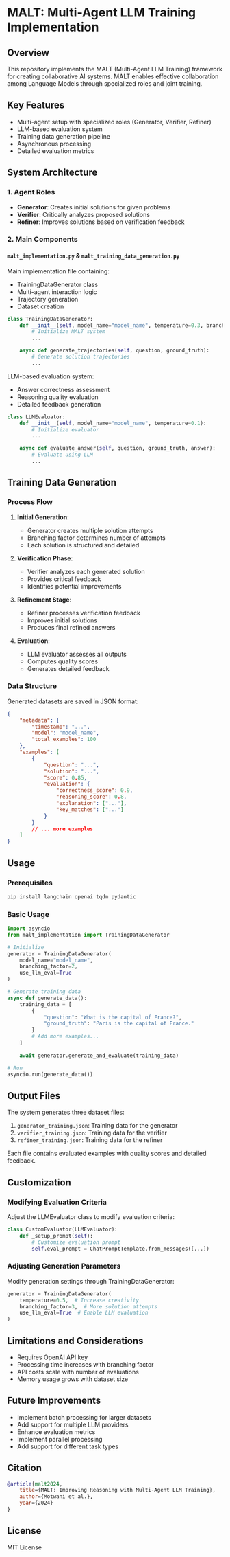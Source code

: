 # MALT: Multi-Agent LLM Training Implementation

## Overview
This repository implements the MALT (Multi-Agent LLM Training) framework for creating collaborative AI systems. MALT enables effective collaboration among Language Models through specialized roles and joint training.

## Key Features
- Multi-agent setup with specialized roles (Generator, Verifier, Refiner)
- LLM-based evaluation system
- Training data generation pipeline
- Asynchronous processing
- Detailed evaluation metrics

## System Architecture

### 1. Agent Roles
- **Generator**: Creates initial solutions for given problems
- **Verifier**: Critically analyzes proposed solutions
- **Refiner**: Improves solutions based on verification feedback

### 2. Main Components

#### `malt_implementation.py` & `malt_training_data_generation.py`
Main implementation file containing:
- TrainingDataGenerator class
- Multi-agent interaction logic
- Trajectory generation
- Dataset creation

```python
class TrainingDataGenerator:
    def __init__(self, model_name="model_name", temperature=0.3, branching_factor=2):
        # Initialize MALT system
        ...

    async def generate_trajectories(self, question, ground_truth):
        # Generate solution trajectories
        ...
```
LLM-based evaluation system:
- Answer correctness assessment
- Reasoning quality evaluation
- Detailed feedback generation

```python
class LLMEvaluator:
    def __init__(self, model_name="model_name", temperature=0.1):
        # Initialize evaluator
        ...

    async def evaluate_answer(self, question, ground_truth, answer):
        # Evaluate using LLM
        ...
```

## Training Data Generation

### Process Flow
1. **Initial Generation**:
   - Generator creates multiple solution attempts
   - Branching factor determines number of attempts
   - Each solution is structured and detailed

2. **Verification Phase**:
   - Verifier analyzes each generated solution
   - Provides critical feedback
   - Identifies potential improvements

3. **Refinement Stage**:
   - Refiner processes verification feedback
   - Improves initial solutions
   - Produces final refined answers

4. **Evaluation**:
   - LLM evaluator assesses all outputs
   - Computes quality scores
   - Generates detailed feedback

### Data Structure
Generated datasets are saved in JSON format:
```json
{
    "metadata": {
        "timestamp": "...",
        "model": "model_name",
        "total_examples": 100
    },
    "examples": [
        {
            "question": "...",
            "solution": "...",
            "score": 0.85,
            "evaluation": {
                "correctness_score": 0.9,
                "reasoning_score": 0.8,
                "explanation": ["..."],
                "key_matches": ["..."]
            }
        }
        // ... more examples
    ]
}
```

## Usage

### Prerequisites
```bash
pip install langchain openai tqdm pydantic
```

### Basic Usage
```python
import asyncio
from malt_implementation import TrainingDataGenerator

# Initialize
generator = TrainingDataGenerator(
    model_name="model_name",
    branching_factor=2,
    use_llm_eval=True
)

# Generate training data
async def generate_data():
    training_data = [
        {
            "question": "What is the capital of France?",
            "ground_truth": "Paris is the capital of France."
        }
        # Add more examples...
    ]
    
    await generator.generate_and_evaluate(training_data)

# Run
asyncio.run(generate_data())
```

## Output Files
The system generates three dataset files:
1. `generator_training.json`: Training data for the generator
2. `verifier_training.json`: Training data for the verifier
3. `refiner_training.json`: Training data for the refiner

Each file contains evaluated examples with quality scores and detailed feedback.

## Customization

### Modifying Evaluation Criteria
Adjust the LLMEvaluator class to modify evaluation criteria:
```python
class CustomEvaluator(LLMEvaluator):
    def _setup_prompt(self):
        # Customize evaluation prompt
        self.eval_prompt = ChatPromptTemplate.from_messages([...])
```

### Adjusting Generation Parameters
Modify generation settings through TrainingDataGenerator:
```python
generator = TrainingDataGenerator(
    temperature=0.5,  # Increase creativity
    branching_factor=3,  # More solution attempts
    use_llm_eval=True  # Enable LLM evaluation
)
```

## Limitations and Considerations
- Requires OpenAI API key
- Processing time increases with branching factor
- API costs scale with number of evaluations
- Memory usage grows with dataset size

## Future Improvements
- Implement batch processing for larger datasets
- Add support for multiple LLM providers
- Enhance evaluation metrics
- Implement parallel processing
- Add support for different task types

## Citation

```bibtex
@article{malt2024,
    title={MALT: Improving Reasoning with Multi-Agent LLM Training},
    author={Motwani et al.},
    year={2024}
}
```

## License
MIT License